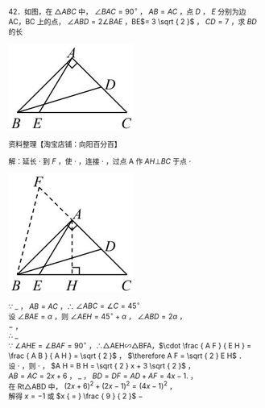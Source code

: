 42．如图，在 $\triangle A B C$ 中， $\angle B A C = 9 0 ^ { \circ }$ ， $A B { = } A C$ ，点 $D$ ， $E$ 分别为边 AC，BC 上的点， $\angle A B D { = } 2 \angle B A E$ ，BE$= 3 \sqrt { 2 }$ ， $C D { = } 7$ ，求 $B D$ 的长

![](<../../qs_image_DB/专题1-6_二倍角的解题策略：倍半角模型与绝配角（解析版）_/1de9b52211554569b24096d633de1863a6170eadc01b1cd8c096b8d35767b46c.jpg>)

资料整理【淘宝店铺：向阳百分百】

解：延长 $\cdot$ 到 $F$ ，使 $\cdot$ ，连接 $\cdot$ ，过点 A 作 $A H \bot B C$ 于点 $\cdot$

![](<../../qs_image_DB/专题1-6_二倍角的解题策略：倍半角模型与绝配角（解析版）_/719ac39ed4fb09eede29e0fa9b9ec31d1d1ca5dd63f51f2a16fb8090067915bc.jpg>)

∵ $\_$ ， $A B { = } A C$ ，∴ $\angle A B C = \angle C = 4 5 ^ { \circ }$   
设 $\angle B A E { = } \alpha$ ，则 $\angle A E H = 4 5 ^ { \circ } + \alpha$ ， $\angle A B D { = } 2 \alpha$ ，  
$-$ ，  
∴ $\_$   
∵ $\angle A H E { = } \angle B A F { = } 9 0 ^ { \circ }$ ，∴△AEH∽△BFA，$\cdot \frac { A F } { E H } = \frac { A B } { A H } = \sqrt { 2 }$ ， $\therefore A F = \sqrt { 2 } E H$ ．  
设 $\cdot$ ，则 $\cdot$ ， $A H = B H = \sqrt { 2 } x + 3 \sqrt { 2 }$ ，  
$A B { = } A C { = } 2 x { + } 6$ ， $\_$ ， $B D { = } D F { = } A D { + } A F { = } 4 x { - } 1 .$ ，  
在 Rt△ABD 中， $( 2 x + 6 ) ^ { 2 } + ( 2 x - 1 ) ^ { 2 } = ( 4 x - 1 ) ^ { 2 }$ ，  
解得 $x { = } - 1$ 或 $x { = } \frac { 9 } { 2 }$ $-$
